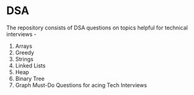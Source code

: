 # DSA
The repository consists of DSA questions on topics helpful for technical interviews -
1. Arrays
2. Greedy
3. Strings
4. Linked Lists
5. Heap
6. Binary Tree
7. Graph
Must-Do Questions for acing Tech Interviews
